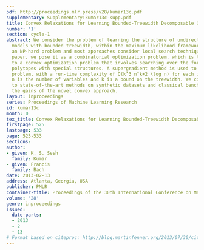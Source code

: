 ```yaml
---
pdf: http://proceedings.mlr.press/v28/kumar13c.pdf
supplementary: Supplementary:kumar13c-supp.pdf
title: Convex Relaxations for Learning Bounded-Treewidth Decomposable Graphs
number: '1'
section: cycle-1
abstract: We consider the problem of learning the structure of undirected graphical
  models with bounded treewidth, within the maximum likelihood framework. This is
  an NP-hard problem and most approaches consider local search techniques. In this
  paper, we pose it as a combinatorial optimization problem, which is then relaxed
  to a convex optimization problem that involves searching over the forest and hyperforest
  polytopes with special structures. A supergradient method is used to solve the dual
  problem, with a run-time complexity of O(k^3 n^k+2 \log n) for each iteration, where
  n is the number of variables and k is a bound on the treewidth. We compare our approach
  to state-of-the-art methods on synthetic datasets and classical benchmarks, showing
  the gains of the novel convex approach.
layout: inproceedings
series: Proceedings of Machine Learning Research
id: kumar13c
month: 0
tex_title: Convex Relaxations for Learning Bounded-Treewidth Decomposable Graphs
firstpage: 525
lastpage: 533
page: 525-533
sections: 
author:
- given: K. S. Sesh
  family: Kumar
- given: Francis
  family: Bach
date: 2013-02-13
address: Atlanta, Georgia, USA
publisher: PMLR
container-title: Proceedings of the 30th International Conference on Machine Learning
volume: '28'
genre: inproceedings
issued:
  date-parts:
  - 2013
  - 2
  - 13
# Format based on citeproc: http://blog.martinfenner.org/2013/07/30/citeproc-yaml-for-bibliographies/
---
```

